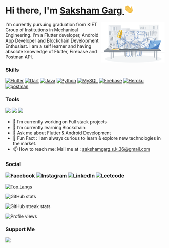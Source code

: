 ### <h1>Hi there,  I'm <a href="https://www.linkedin.com/in/sakshamsudo/" target="_blank"> Saksham Garg </a><img src="https://github.com/Abhi6722/Abhi6722/blob/main/Hi.gif" width="30px"></h1>

<div>  
   <div>
      <img width="40%" align="right"  src="https://github.com/Abhi6722/Abhi6722/blob/main/workbench.svg" >
  </div>
I'm currently pursuing graduation from KIET Group of Institutions in Mechanical Engineering. I'm a Flutter developer, Android App Developer and Blockchain
Development Enthusiast. I am a self learner and having absolute knowledge of Flutter, Firebase and Postman API.
</div>





### Skills

<p align="left">
<a href="https://flutter.dev/" target="_blank" rel="noreferrer"><img src="https://raw.githubusercontent.com/danielcranney/readme-generator/main/public/icons/skills/flutter-colored.svg" width="36" height="36" alt="Flutter" /></a>
<a href="https://dart.dev/" target="_blank" rel="noreferrer"><img src="https://raw.githubusercontent.com/danielcranney/readme-generator/main/public/icons/skills/dart-colored.svg" width="36" height="36" alt="Dart" /></a>
<a href="https://www.oracle.com/java/" target="_blank" rel="noreferrer"><img src="https://raw.githubusercontent.com/danielcranney/readme-generator/main/public/icons/skills/java-colored.svg" width="36" height="36" alt="Java" /></a>
<a href="https://www.python.org/" target="_blank" rel="noreferrer"><img src="https://raw.githubusercontent.com/danielcranney/readme-generator/main/public/icons/skills/python-colored.svg" width="36" height="36" alt="Python" /></a>
<a href="https://www.mysql.com/" target="_blank" rel="noreferrer"><img src="https://raw.githubusercontent.com/danielcranney/readme-generator/main/public/icons/skills/mysql-colored.svg" width="36" height="36" alt="MySQL" /></a>
<a href="https://firebase.google.com/" target="_blank" rel="noreferrer"><img src="https://raw.githubusercontent.com/danielcranney/readme-generator/main/public/icons/skills/firebase-colored.svg" width="36" height="36" alt="Firebase" /></a>
<a href="https://www.heroku.com/" target="_blank" rel="noreferrer"><img src="https://raw.githubusercontent.com/danielcranney/readme-generator/main/public/icons/skills/heroku-colored.svg" width="36" height="36" alt="Heroku" /></a>
<a href="https://postman.com" target="_blank" rel="noreferrer"> <img src="https://www.vectorlogo.zone/logos/getpostman/getpostman-icon.svg"
alt="postman" width="36" height="36"/> </a>
</p>

   <div>
  <h3>Tools
    <p>
    <div>
   <img src="https://img.shields.io/badge/Visual_Studio_Code-0078D4?style=for-the-badge&logo=visual%20studio%20code&logoColor=white" />
   <img src="https://img.shields.io/badge/Android_Studio-3DDC84?style=for-the-badge&logo=android-studio&logoColor=white" />   
   <img src="https://img.shields.io/badge/IntelliJ_IDEA-000000.svg?style=for-the-badge&logo=intellij-idea&logoColor=white" />
      </div>  
   </p>
  </div>
  
  
- 🔭 I’m currently working on Full stack projects
- 🌱 I’m currently learning Blockchain
- 💬 Ask me about Flutter & Android Development 
- 🤟 Fun Fact : I am always curious to learn & explore new technologies in the market.
- 📫 How to reach me: Mail me at : sakshamgarg.s.k.36@gmail.com
   
   
<div>
  <h3>Social
    <p>
<div>
<a  href="https://www.facebook.com/profile.php?id=100009117466530" target="_blank"><img alt="Facebook" src=https://img.shields.io/badge/Facebook-%23FF0000.svg?style=for-the-badge&logo=Facebook&logoColor=white /></a>
<a  href="https://www.instagram.com/sakshamgarg88/" target="_blank"><img alt="Instagram" src=https://img.shields.io/badge/Instagram-%23FF0000.svg?style=for-the-badge&logo=Instagram&logoColor=white /></a>
<a  href="https://www.linkedin.com/in/sakshamsudo/" target="_blank"><img alt="LinkedIn" src="https://img.shields.io/badge/linkedin%20-%230077B5.svg?&style=for-the-badge&logo=linkedin&logoColor=white" /></a>
<a  href="https://leetcode.com/Saksham_Sudo/" target="_blank"><img alt="Leetcode" src=https://img.shields.io/badge/Leetcode-%23FF0000.svg?style=for-the-badge&logo=Leetcode&logoColor=White /></a>
</div>  
    </p>
  </div>

  <div>

[![Top Langs](https://github-readme-stats.vercel.app/api/top-langs/?username=SAKSHAM-SUDO&layout=compact)](https://github.com/anuraghazra/github-readme-stats)

![GitHub stats](https://github-readme-stats.vercel.app/api?username=SAKSHAM-SUDO&show_icons=true&count_private=true)  

![GitHub streak stats](https://github-readme-streak-stats.herokuapp.com/?user=SAKSHAM-SUDO)  

![Profile views](https://gpvc.arturio.dev/SAKSHAM-SUDO)


### Support Me

<a href="https://www.buymeacoffee.com/SAKSHAM-SUDO"><img src="https://cdn.buymeacoffee.com/buttons/v2/default-yellow.png" width="200" /></a>

